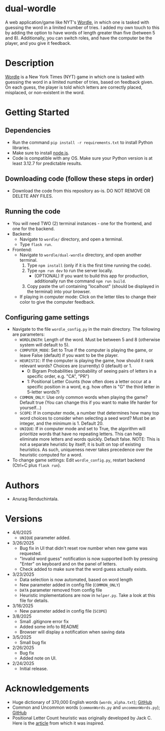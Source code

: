 # dual-wordle
A web application/game like NYT's [Wordle](https://www.nytimes.com/games/wordle/index.html), in which one is tasked with guessing the word in a limited number of tries. I added my own touch to this by adding the option to have words of length greater than five (between 5 and 8). Additionally, you can switch roles, and have the computer be the player, and you give it feedback.

# Description
[Wordle](https://www.nytimes.com/games/wordle/index.html) is a New York Times (NYT) game in which one is tasked with guessing the word in a limited number of tries, based on feedback given. On each guess, the player is told which letters are correctly placed, misplaced, or non-existent in the word. 

# Getting Started

## Dependencies
* Run the command `pip install -r requirements.txt` to install Python libraries.
* Make sure to install [node.js](https://nodejs.org/en/download/current).
* Code is compatible with any OS. Make sure your Python version is at least 3.12.7 for predictable results.

## Downloading code (follow these steps in order)
* Download the code from this repository as-is. DO NOT REMOVE OR DELETE ANY FILES. 

## Running the code
* You will need TWO (2) terminal instances - one for the frontend, and one for the backend.
* Backend:
    * Navigate to `wordle/` directory, and open a terminal.
    * Type `flask run`.
* Frontend:
    * Navigate to `wordle/dual-wordle` directory, and open another terminal.
        1. Type `npm install` (only if it is the first time running the code).
        2. Type `npm run dev` to run the server locally. 
            * (OPTIONAL) If you want to build this app for production, additionally run the command `npm run build`.
        3. Copy paste the url containing "localhost" (should be displayed in the terminal) into
           your browser. 
    * If playing in computer mode: Click on the letter tiles to change their color to give the computer feedback.

## Configuring game settings
* Navigate to the file `wordle_config.py` in the main directory. The following are parameters:
    - `WORDLENGTH`: Length of the word. Must be between 5 and 8 (otherwise system will default to 5).
    - `COMPUTER_MODE`: Set to True if the computer is playing the game, or leave False (default) if you want to be the player.
    - `HEURISTIC`: If the computer is playing the game, how should it rank relevant words? Choices are (currently) 0 (default) or 1.
        - 0: Bigram Probabilities (probability of seeing pairs of letters in a specific order, e.g. "CA", "PR")
        - 1: Positional Letter Counts (how often does a letter occur at a specific position in a word, e.g. how often
             is "G" the third letter in 5-letter words?)
    - `COMMON_ONLY`: Use only common words when playing the game? Default true 
                     (You can change this if you want to make life harder for yourself...)
    - `SCOPE`: If in computer mode, a number that determines how many top word choices to consider when selecting a seed word? 
               Must be an integer, and the minimum is 1. Default 20.
    - `UNIQUE`: If in computer mode and set to True, the algorithm will prioritize words that have no repeating letters.
                This can help eliminate more letters and words quickly. Default false.
                NOTE: This is not a separate heuristic by itself; it is built on top of existing heuristics. As such, 
                      uniqueness never takes precedence over the heuristic computed for a word.
* To change game settings: Edit `wordle_config.py`, restart backend (Ctrl+C plus `flask run`).

# Authors
* Anurag Renduchintala.

# Versions
* 4/6/2025
    * `UNIQUE` parameter added.
* 3/26/2025
    * Bug fix in UI that didn't reset row number when new game was requested.
    * "Invalid word guess" notification is now supported both by pressing "Enter" on keyboard and on the panel of letters.
    * Check added to make sure that the word guess actually exists.
* 3/23/2025
    * Data selection is now automated, based on word length
    * New parameter added in config file (`COMMON_ONLY`)
    * `DATA` parameter removed from config file
    * Heuristic implementations are now in `helper.py`. Take a look at this file for details.
* 3/16/2025
    * New parameter added in config file (`SCOPE`)
* 3/8/2025
    * Small .gitignore error fix
    * Added some info to README
    * Browser will display a notification when saving data
* 3/5/2025
    * Small bug fix
* 2/26/2025
    * Bug fix
    * Added note on UI.
* 2/24/2025
    * Initial release.

# Acknowledgements
* Huge dictionary of 370,000 English words (`words_alpha.txt`); [GitHub](https://github.com/dwyl/english-words/tree/master)
* Common and Uncommon words (`commonWords.py` and `uncommonWords.py`); [GitHub](https://github.com/skedwards88/word_lists/tree/main)
* Positional Letter Count heuristic was originally developed by Jack C. 
  Here is the [article](https://medium.com/codex/building-a-wordle-solver-with-python-77e3c2388d63) from which it was inspired.
